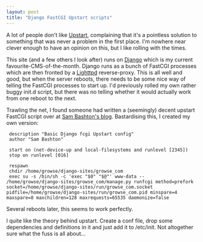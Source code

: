 ```yaml
---
layout: post
title: "Django FastCGI Upstart scripts"
---
```


A lot of people don't like [Upstart](http://upstart.ubuntu.com/), complaining that it's a pointless solution to
something that was never a problem in the first place. I'm nowhere near clever enough to have an opinion on this, but I
like rolling with the times.

This site (and a few others I look after) runs on [Django](https://www.djangoproject.com/) which is my current
favourite-CMS-of-the-month. Django runs as a bunch of FastCGI processes which are then fronted by
a [Lighttpd](http://www.lighttpd.net/) reverse-proxy. This is all well and good, but when the server reboots, there
needs to be some nice way of telling the FastCGI processes to start up. I'd previously rolled my own rather buggy init.d
script, but there was no telling whether it would actually work from one reboot to the next.

Trawling the net, I found someone had written a (seemingly) decent upstart FastCGI script over at [Sam Bashton's blog](
https://web.archive.org/web/20120526004402/http://blog.bashton.com/2011/using-django-fastcgi-with-upstart/).
Bastardising this, I created my own version:

     description "Basic Django fcgi Upstart config"
     author "Sam Bashton"

     start on (net-device-up and local-filesystems and runlevel [2345])
     stop on runlevel [016]

     respawn
     chdir /home/growse/django-sites/growse_com
     exec su -s /bin/sh -c 'exec "$0" "$@"' www-data -- /home/growse/django-sites/growse_com/manage.py runfcgi method=prefork socket=/home/growse/django-sites/run/growse_com.socket pidfile=/home/growse/django-sites/run/growse_com.pid minspare=4 maxspare=8 maxchildren=128 maxrequests=65535 daemonize=false

Several reboots later, this seems to work perfectly.

I quite like the theory behind upstart. Create a conf file, drop some dependencies and definitions in it and just add it
to /etc/init. Not altogether sure what the fuss is all about...
